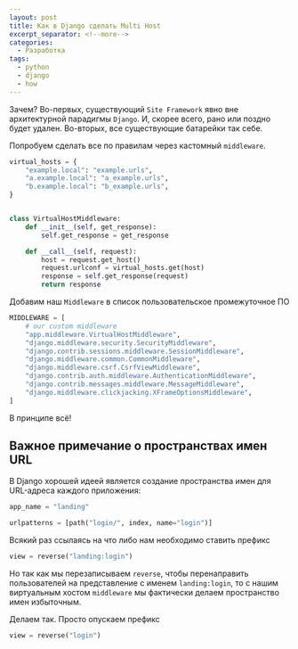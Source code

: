 ```yaml
---
layout: post
title: Как в Django сделать Multi Host
excerpt_separator: <!--more-->
categories:
  - Разработка
tags:
  - python
  - django
  - how
---
```


Зачем? Во-первых, существующий `Site Framework` явно вне архитектурной парадигмы `Django`. И, скорее всего, рано или поздно будет удален. Во-вторых, все существующие батарейки так себе.

<!--more-->

Попробуем сделать все по правилам через кастомный `middleware`.

```python
virtual_hosts = {
    "example.local": "example.urls",
    "a.example.local": "a_example.urls",
    "b.example.local": "b_example.urls",
}


class VirtualHostMiddleware:
    def __init__(self, get_response):
        self.get_response = get_response

    def __call__(self, request):
        host = request.get_host()
        request.urlconf = virtual_hosts.get(host)
        response = self.get_response(request)
        return response
```

Добавим наш `Middleware` в список пользовательское промежуточное ПО

```python
MIDDLEWARE = [
    # our custom middleware
    "app.middleware.VirtualHostMiddleware",
    "django.middleware.security.SecurityMiddleware",
    "django.contrib.sessions.middleware.SessionMiddleware",
    "django.middleware.common.CommonMiddleware",
    "django.middleware.csrf.CsrfViewMiddleware",
    "django.contrib.auth.middleware.AuthenticationMiddleware",
    "django.contrib.messages.middleware.MessageMiddleware",
    "django.middleware.clickjacking.XFrameOptionsMiddleware",
]
```

В принципе всё!

## Важное примечание о пространствах имен URL

В Django хорошей идеей является создание пространства имен для URL-адреса каждого приложения:

```python
app_name = "landing"

urlpatterns = [path("login/", index, name="login")]
```

Всякий раз ссылаясь на что либо нам необходимо ставить префикс

```python
view = reverse("landing:login")
```

Но так как мы перезаписываем `reverse`, чтобы перенаправить пользователей на представление с именем `landing:login`, то с нашим виртуальным хостом `middleware` мы фактически делаем пространство имен избыточным.

Делаем так. Просто опускаем префикс

```python
view = reverse("login")
```
